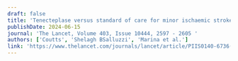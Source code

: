 ```yaml
---
draft: false
title: 'Tenecteplase versus standard of care for minor ischaemic stroke with proven occlusion (TEMPO-2): a randomised, open label, phase 3 superiority trial'
publishDate: 2024-06-15
journal: 'The Lancet, Volume 403, Issue 10444, 2597 - 2605 '
authors: ['Coutts', 'Shelagh BSalluzzi', 'Marina et al.']
link: 'https://www.thelancet.com/journals/lancet/article/PIIS0140-6736(24)00921-8/abstract'
---
```

